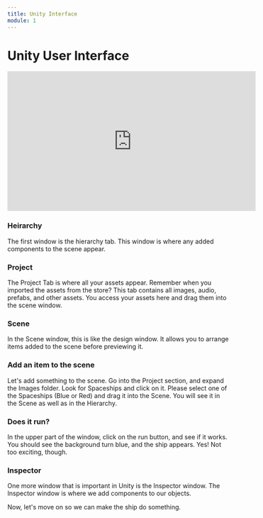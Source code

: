 ```yaml
---
title: Unity Interface
module: 1
---
```


# Unity User Interface

<iframe width="560" height="315" src="https://www.youtube.com/embed/id1VV-8ptZ0" title="YouTube video player" frameborder="0" allow="accelerometer; autoplay; clipboard-write; encrypted-media; gyroscope; picture-in-picture" allowfullscreen></iframe>

### Heirarchy

The first window is the hierarchy tab.  This window is where any added components to the scene appear.

### Project

The Project Tab is where all your assets appear.  Remember when you imported the assets from the store?  This tab contains all images, audio, prefabs, and other assets.  You access your assets here and drag them into the scene window.

### Scene

In the Scene window, this is like the design window.  It allows you to arrange items added to the scene before previewing it.

### Add an item to the scene

Let's add something to the scene.  Go into the Project section, and expand the Images folder.  Look for Spaceships and click on it.  Please select one of the Spaceships (Blue or Red) and drag it into the Scene.  You will see it in the Scene as well as in the Hierarchy.

### Does it run?

In the upper part of the window, click on the run button, and see if it works. You should see the background turn blue, and the ship appears.  Yes!  Not too exciting, though.

### Inspector

One more window that is important in Unity is the Inspector window.  The Inspector window is where we add components to our objects.

Now, let's move on so we can make the ship do something.